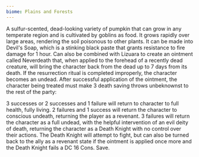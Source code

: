```yaml
---
biome: Plains and Forests
---
```

A sulfur-scented, dead-looking variety of pumpkin that can grow in any temperate region and is cultivated by goblins as food. It grows rapidly over large areas, rendering the soil poisonous to other plants. It can be made into Devil's Soap, which is a stinking black paste that grants resistance to fire damage for 1 hour. Can also be combined with Lizuara to create an ointment called Neverdeath that, when applied to the forehead of a recently dead creature, will bring the character back from the dead up to 7 days from its death. If the resurrection ritual is completed improperly, the character becomes an undead. After successful application of the ointment, the character being treated must make 3 death saving throws unbeknownst to the rest of the party: 

3 successes or 2 successes and 1 failure will return to character to full health, fully living. 2 failures and 1 success will return the character to conscious undeath, returning the player as a revenant. 3 failures will return the character as a full undead, with the helpful intervention of an evil deity of death, returning the character as a Death Knight with no control over their actions. The Death Knight will attempt to fight, but can also be turned back to the ally as a revenant state if the ointment is applied once more and the Death Knight fails a DC 16 Cons. Save. 